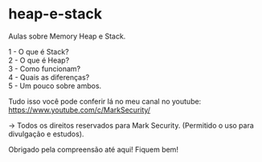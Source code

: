 # heap-e-stack 
Aulas sobre Memory Heap e Stack.

1 - O que é Stack? <br>
2 - O que é Heap? <br>
3 - Como funcionam? <br>
4 - Quais as diferenças? <br>
5 - Um pouco sobre ambos. <br>

Tudo isso você pode conferir lá no meu canal no youtube: https://www.youtube.com/c/MarkSecurity/

 -> Todos os direitos reservados para Mark Security. (Permitido o uso para divulgação e estudos).

Obrigado pela compreensão até aqui! Fiquem bem!
